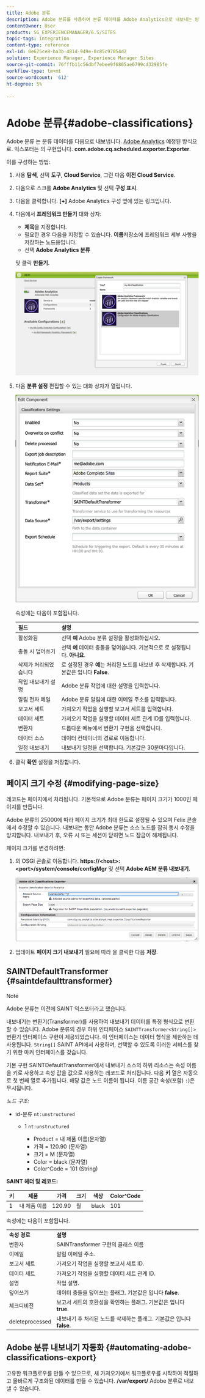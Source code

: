 ```yaml
---
title: Adobe 분류
description: Adobe 분류를 사용하여 분류 데이터를 Adobe Analytics으로 내보내는 방법에 대해 알아봅니다.
contentOwner: User
products: SG_EXPERIENCEMANAGER/6.5/SITES
topic-tags: integration
content-type: reference
exl-id: 0e675ce8-ba3b-481d-949e-0c85c97054d2
solution: Experience Manager, Experience Manager Sites
source-git-commit: 76fffb11c56dbf7ebee9f6805ae0799cd32985fe
workflow-type: tm+mt
source-wordcount: '612'
ht-degree: 5%

---
```


# Adobe 분류{#adobe-classifications}

Adobe 분류 는 분류 데이터를 다음으로 내보냅니다. [Adobe Analytics](/help/sites-administering/adobeanalytics.md) 예정된 방식으로. 익스포터는 의 구현입니다. **com.adobe.cq.scheduled.exporter.Exporter**.

이를 구성하는 방법:

1. 사용 **탐색**, 선택 **도구**, **Cloud Service**, 그런 다음 **이전 Cloud Service**.
1. 다음으로 스크롤 **Adobe Analytics** 및 선택 **구성 표시**.
1. 다음을 클릭합니다. **[+]** Adobe Analytics 구성 옆에 있는 링크입니다.

1. 다음에서 **프레임워크 만들기** 대화 상자:

   * **제목**&#x200B;을 지정합니다.
   * 필요한 경우 다음을 지정할 수 있습니다. **이름**&#x200B;저장소에 프레임워크 세부 사항을 저장하는 노드용입니다.
   * 선택 **Adobe Analytics 분류**

   및 클릭 **만들기**.

   ![프레임워크 만들기 대화 상자](assets/aa-25.png)

1. 다음 **분류 설정** 편집할 수 있는 대화 상자가 열립니다.

   ![분류 설정 대화 상자](assets/aa-classifications-settings.png)

   속성에는 다음이 포함됩니다.

   | **필드** | **설명** |
   |---|---|
   | 활성화됨 | 선택 **예** Adobe 분류 설정을 활성화하십시오. |
   | 충돌 시 덮어쓰기 | 선택 **예** 데이터 충돌을 덮어씁니다. 기본적으로 로 설정됩니다. **아니요**. |
   | 삭제가 처리되었습니다 | 로 설정된 경우 **예**&#x200B;는 처리된 노드를 내보낸 후 삭제합니다. 기본값은 입니다 **False**. |
   | 작업 내보내기 설명 | Adobe 분류 작업에 대한 설명을 입력합니다. |
   | 알림 전자 메일 | Adobe 분류 알림에 대한 이메일 주소를 입력합니다. |
   | 보고서 세트 | 가져오기 작업을 실행할 보고서 세트를 입력합니다. |
   | 데이터 세트 | 가져오기 작업을 실행할 데이터 세트 관계 ID를 입력합니다. |
   | 변환자 | 드롭다운 메뉴에서 변환기 구현을 선택합니다. |
   | 데이터 소스 | 데이터 컨테이너의 경로로 이동합니다. |
   | 일정 내보내기 | 내보내기 일정을 선택합니다. 기본값은 30분마다입니다. |

1. 클릭 **확인** 설정을 저장합니다.

## 페이지 크기 수정 {#modifying-page-size}

레코드는 페이지에서 처리됩니다. 기본적으로 Adobe 분류는 페이지 크기가 1000인 페이지를 만듭니다.

Adobe 분류의 25000에 따라 페이지 크기가 최대 한도로 설정될 수 있으며 Felix 콘솔에서 수정할 수 있습니다. 내보내는 동안 Adobe 분류는 소스 노드를 잠궈 동시 수정을 방지합니다. 내보내기 후, 오류 시 또는 세션이 닫히면 노드 잠금이 해제됩니다.

페이지 크기를 변경하려면:

1. 의 OSGI 콘솔로 이동합니다. **https://&lt;host>:&lt;port>/system/console/configMgr** 및 선택 **Adobe AEM 분류 내보내기**.

   ![aa-26](assets/aa-26.png)

1. 업데이트 **페이지 크기 내보내기** 필요에 따라 을 클릭한 다음 **저장**.

## SAINTDefaultTransformer {#saintdefaulttransformer}

>[!NOTE]
>
>Adobe 분류는 이전에 SAINT 익스포터라고 했습니다.

내보내기는 변환기(Transformer)를 사용하여 내보내기 데이터를 특정 형식으로 변환할 수 있습니다. Adobe 분류의 경우 하위 인터페이스 `SAINTTransformer<String[]>` 변환기 인터페이스 구현이 제공되었습니다. 이 인터페이스는 데이터 형식을 제한하는 데 사용됩니다. `String[]` SAINT API에서 사용하며, 선택할 수 있도록 이러한 서비스를 찾기 위한 마커 인터페이스를 갖습니다.

기본 구현 SAINTDefaultTransformer에서 내보내기 소스의 하위 리소스는 속성 이름을 키로 사용하고 속성 값을 값으로 사용하는 레코드로 처리됩니다. 다음 **키** 열은 자동으로 첫 번째 열로 추가됩니다. 해당 값은 노드 이름이 됩니다. 이름 공간 속성(포함) `:`)은 무시됩니다.

*노드 구조:*

* id-분류 `nt:unstructured`

   * 1 `nt:unstructured`

      * Product = 내 제품 이름(문자열)
      * 가격 = 120.90 (문자열)
      * 크기 = M (문자열)
      * Color = black (문자열)
      * Color^Code = 101 (String)

**SAINT 헤더 및 레코드:**

| **키** | **제품** | **가격** | **크기** | **색상** | **Color^Code** |
|---|---|---|---|---|---|
| 1 | 내 제품 이름 | 120.90 | 월 | black | 101 |

속성에는 다음이 포함됩니다.

<table>
 <tbody>
  <tr>
   <td><strong>속성 경로</strong></td>
   <td><strong>설명</strong></td>
  </tr>
  <tr>
   <td>변환자</td>
   <td>SAINTransformer 구현의 클래스 이름</td>
  </tr>
  <tr>
   <td>이메일</td>
   <td>알림 이메일 주소.</td>
  </tr>
  <tr>
   <td>보고서 세트</td>
   <td>가져오기 작업을 실행할 보고서 세트 ID. </td>
  </tr>
  <tr>
   <td>데이터 세트</td>
   <td>가져오기 작업을 실행할 데이터 세트 관계 ID. </td>
  </tr>
  <tr>
   <td>설명</td>
   <td>작업 설명. <br /> </td>
  </tr>
  <tr>
   <td>덮어쓰기</td>
   <td>데이터 충돌을 덮어쓰는 플래그. 기본값은 입니다 <strong>false</strong>.</td>
  </tr>
  <tr>
   <td>체크디비전</td>
   <td>보고서 세트의 호환성을 확인하는 플래그. 기본값은 입니다 <strong>true</strong>.</td>
  </tr>
  <tr>
   <td>deleteprocessed</td>
   <td>내보내기 후 처리된 노드를 삭제하는 플래그. 기본값은 입니다 <strong>false</strong>.</td>
  </tr>
 </tbody>
</table>

## Adobe 분류 내보내기 자동화 {#automating-adobe-classifications-export}

고유한 워크플로우를 만들 수 있으므로, 새 가져오기에서 워크플로우를 시작하여 적절하고 올바르게 구조화된 데이터를 만들 수 있습니다. **/var/export/** Adobe 분류로 내보낼 수 있습니다.
